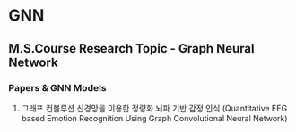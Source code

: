 # GNN
## M.S.Course Research Topic - Graph Neural Network

### Papers & GNN Models
1. 그래프 컨볼루션 신경망을 이용한 정량화 뇌파 기반 감정 인식 (Quantitative EEG based Emotion Recognition Using Graph Convolutional Neural Network)
